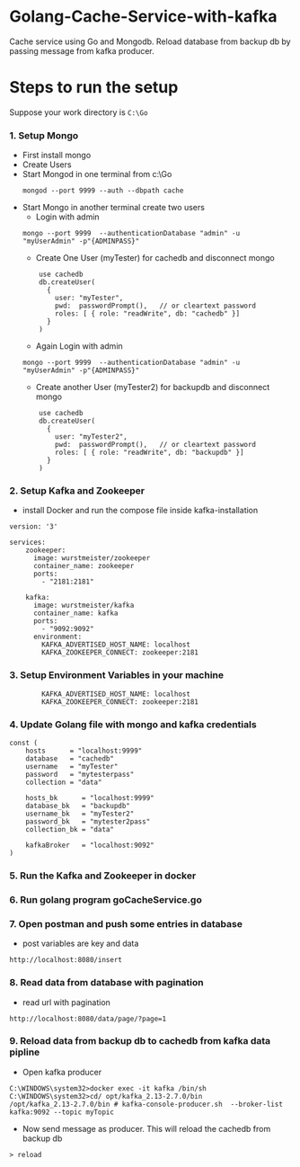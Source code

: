 # Golang-Cache-Service-with-kafka
Cache service using Go and Mongodb. Reload database from backup db by passing message from kafka producer. 

# Steps to run the setup
  Suppose your work directory is 
    ```
    C:\Go
    ```
### 1. Setup Mongo
  * First install mongo
  * Create Users
  * Start Mongod in one terminal from c:\Go 
    ```
    mongod --port 9999 --auth --dbpath cache
    ```
  * Start Mongo in another terminal create two users
    * Login with admin 
    ```
    mongo --port 9999  --authenticationDatabase "admin" -u "myUserAdmin" -p"{ADMINPASS}"
    ```
    * Create One User (myTester) for cachedb and disconnect mongo
    ```
        use cachedb
        db.createUser(
          {
            user: "myTester",
            pwd:  passwordPrompt(),   // or cleartext password
            roles: [ { role: "readWrite", db: "cachedb" }]
          }
        )
    ```
    * Again Login with admin 
    ```
    mongo --port 9999  --authenticationDatabase "admin" -u "myUserAdmin" -p"{ADMINPASS}"
    ```
    * Create another User (myTester2) for backupdb and disconnect mongo
    ```
        use cachedb
        db.createUser(
          {
            user: "myTester2",
            pwd:  passwordPrompt(),   // or cleartext password
            roles: [ { role: "readWrite", db: "backupdb" }]
          }
        )
    ```
    
    
 ### 2. Setup Kafka and Zookeeper
 * install Docker and run the compose file inside kafka-installation
```
version: '3'

services:
    zookeeper:
      image: wurstmeister/zookeeper
      container_name: zookeeper
      ports:
        - "2181:2181"

    kafka:
      image: wurstmeister/kafka
      container_name: kafka
      ports:
        - "9092:9092"
      environment:
        KAFKA_ADVERTISED_HOST_NAME: localhost
        KAFKA_ZOOKEEPER_CONNECT: zookeeper:2181 
```

### 3. Setup Environment Variables in your machine
```
        KAFKA_ADVERTISED_HOST_NAME: localhost
        KAFKA_ZOOKEEPER_CONNECT: zookeeper:2181 
```


### 4. Update Golang file with mongo and kafka credentials 

```
const (
	hosts      = "localhost:9999"
	database   = "cachedb"
	username   = "myTester"
	password   = "mytesterpass"
	collection = "data"

	hosts_bk      = "localhost:9999"
	database_bk   = "backupdb"
	username_bk   = "myTester2"
	password_bk   = "mytester2pass"
	collection_bk = "data"
	
	kafkaBroker	  = "localhost:9092"
)
```

### 5. Run the Kafka and Zookeeper in docker 
### 6. Run golang program goCacheService.go

### 7. Open postman and push some entries in database 
  * post variables are key and data
```
http://localhost:8080/insert
```
### 8. Read data from database with pagination
  * read url with pagination
```
http://localhost:8080/data/page/?page=1
```

### 9. Reload data from backup db to cachedb from kafka data pipline 
  * Open kafka producer 
```
C:\WINDOWS\system32>docker exec -it kafka /bin/sh
C:\WINDOWS\system32>cd/ opt/kafka_2.13-2.7.0/bin
/opt/kafka_2.13-2.7.0/bin # kafka-console-producer.sh  --broker-list kafka:9092 --topic myTopic
```
  * Now send message as producer. This will reload the cachedb from backup db
```
> reload
```


